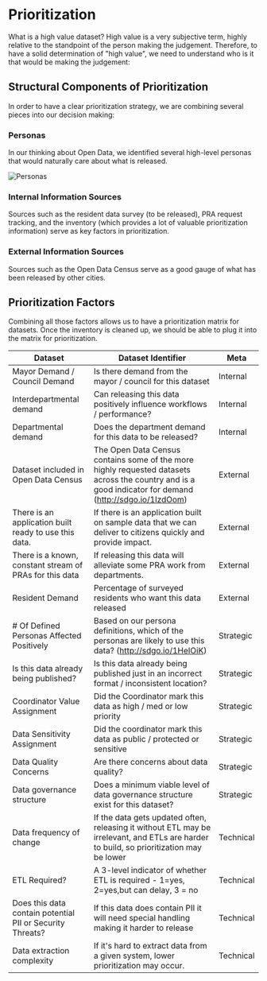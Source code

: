 # Prioritization 
What is a high value dataset?  High value is a very subjective term, highly relative to the standpoint of the person making the judgement.  Therefore, to have a solid determination of "high value", we need to understand who is it that would be making the judgement:

## Structural Components of Prioritization
In order to have a clear prioritization strategy, we are combining several pieces into our decision making:

### Personas
In our thinking about Open Data, we identified several high-level personas that would naturally care about what is released.  

![Personas](http://take.ms/UiDp2)

### Internal Information Sources
Sources such as the resident data survey (to be released), PRA request tracking, and the inventory (which provides a lot of valuable prioritization information) serve as key factors in prioritization.

### External Information Sources
Sources such as the Open Data Census serve as a good gauge of what has been released by other cities.

## Prioritization Factors
Combining all those factors allows us to have a prioritization matrix for datasets.  Once the inventory is cleaned up, we should be able to plug it into the matrix for prioritization.

| Dataset                                                   | Dataset Identifier                                                                                                                                      | Meta      |
|-----------------------------------------------------------|---------------------------------------------------------------------------------------------------------------------------------------------------------|-----------|
| Mayor Demand / Council Demand                             | Is there demand from the mayor / council for this dataset                                                                                               | Internal  |
| Interdepartmental demand                                  | Can releasing this data positively influence workflows / performance?                                                                                   | Internal  |
| Departmental demand                                       | Does the department demand for this data to be released?                                                                                                | Internal  |
| Dataset included in Open Data Census                      | The Open Data Census contains some of the more highly requested datasets across the country and is a good indicator for demand (http://sdgo.io/1IzdOom) | External  |
| There is an application built ready to use this data.     | If there is an application built on sample data that we can deliver to citizens quickly and provide impact.                                             | External  |
| There is a known, constant stream of PRAs for this data   | If releasing this data will alleviate some PRA work from departments.                                                                                   | External  |
| Resident Demand                                           | Percentage of surveyed residents who want this data released                                                                                            | External  |
| # Of Defined Personas Affected Positively                 | Based on our persona definitions, which of the personas are likely to use this data? (http://sdgo.io/1HeIOiK)                                           | Strategic |
| Is this data already being published?                     | Is this data already being published just in an incorrect format / inconsistent location?                                                               | Strategic |
| Coordinator Value Assignment                              | Did the Coordinator mark this data as high / med or low priority                                                                                        | Strategic |
| Data Sensitivity Assignment                               | Did the coordinator mark this data as public / protected or sensitive                                                                                   | Strategic |
| Data Quality Concerns                                     | Are there concerns about data quality?                                                                                                                  | Strategic |
| Data governance structure                                 | Does a minimum viable level of data governance structure exist for this dataset?                                                                        | Strategic |
| Data frequency of change                                  | If the data gets updated often, releasing it without ETL may be irrelevant, and ETLs are harder to build, so prioritization may be lower                 | Technical |
| ETL Required?                                             | A 3-level indicator of whether ETL is required - 1=yes, 2=yes,but can delay, 3 = no                                                                     | Technical |
| Does this data contain potential PII or Security Threats? | If this data does contain PII it will need special handling making it harder to release                                                                 | Technical |
| Data extraction complexity                                | If it's hard to extract data from a given system, lower prioritization may occur.                                                                       | Technical | 